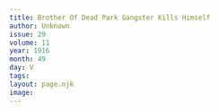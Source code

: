 ```yaml
---
title: Brother Of Dead Park Gangster Kills Himself
author: Unknown
issue: 29
volume: 11
year: 1916
month: 49
day: V
tags:
layout: page.njk
image:
---
```


